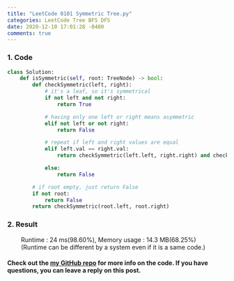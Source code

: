 ```yaml
---
title: "LeetCode 0101 Symmetric Tree.py"
categories: LeetCode Tree BFS DFS
date: 2020-12-10 17:01:28 -0400
comments: true
---
```


### 1. Code
```python
class Solution:
    def isSymmetric(self, root: TreeNode) -> bool:
        def checkSymmetric(left, right):
            # it's a leaf, so it's symmetrical
            if not left and not right:
                return True

            # having only one left or right means asymmetric
            elif not left or not right:
                return False

            # repeat if left and right values are equal
            elif left.val == right.val:
                return checkSymmetric(left.left, right.right) and checkSymmetric(left.right, right.left)

            else:
                return False

        # if root empty, just return False
        if not root:
            return False
        return checkSymmetric(root.left, root.right)
```

### 2. Result
&nbsp;&nbsp;&nbsp;&nbsp;&nbsp;&nbsp;&nbsp;&nbsp;Runtime : 24 ms(98.60%), Memory usage : 14.3 MB(68.25%)
&nbsp;&nbsp;&nbsp;&nbsp;&nbsp;&nbsp;&nbsp;&nbsp;(Runtime can be different by a system even if it is a same code.)

#### Check out the [my GitHub repo][hyuk-gh] for more info on the code. If you have questions, you can leave a reply on this post.
[hyuk-gh]: https://github.com/dlgur1994/StudyAlgorithms

